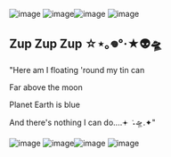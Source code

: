 ![image](https://github.com/user-attachments/assets/8691e87b-9977-42f8-a1e5-fc373d84ce74) ![image](https://github.com/user-attachments/assets/c97a182e-b3e3-47c2-a8fd-7d33c49697f1)![image](https://github.com/user-attachments/assets/6dcf5ec8-960d-41ef-9850-fa0b4f2634a0) ![image](https://github.com/user-attachments/assets/91c087a9-130e-4ed3-9842-379139cbb504)
## Zup Zup Zup ☆⋆｡𖦹°‧★👽🛸

"Here am I floating 'round my tin can 

Far above the moon 

Planet Earth is blue 

And there's nothing I can do....𖥔 ݁ ˖🛸.✦"

 

![image](https://github.com/user-attachments/assets/8691e87b-9977-42f8-a1e5-fc373d84ce74) ![image](https://github.com/user-attachments/assets/c97a182e-b3e3-47c2-a8fd-7d33c49697f1)![image](https://github.com/user-attachments/assets/6dcf5ec8-960d-41ef-9850-fa0b4f2634a0) ![image](https://github.com/user-attachments/assets/91c087a9-130e-4ed3-9842-379139cbb504) 
